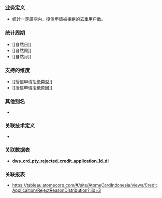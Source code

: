 ### 业务定义

* 统计一定周期内，授信申请被拒绝的去重用户数。
### 统计周期

* [[自然日]]
* [[自然周]]
* [[自然月]]
### 支持的维度

* [[授信申请拒绝类型]]
* [[授信申请拒绝原因]]
### 其他别名

* 
### 关联技术定义

* 
### 关联数据表

* **dws_crd_pty_rejected_credit_application_1d_di**
### 关联报表
* https://tableau.atomecorp.com/#/site/AtomeCardIndonesia/views/CreditApplicaition/RejectReasonDistribution?:iid=3